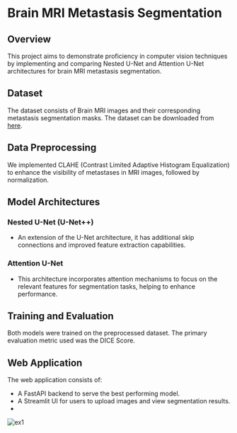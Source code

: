 # Brain MRI Metastasis Segmentation

## Overview
This project aims to demonstrate proficiency in computer vision techniques by implementing and comparing Nested U-Net and Attention U-Net architectures for brain MRI metastasis segmentation.

## Dataset
The dataset consists of Brain MRI images and their corresponding metastasis segmentation masks. The dataset can be downloaded from [here](https://dicom5c.blob.core.windows.net/public/Data.zip). 

## Data Preprocessing
We implemented CLAHE (Contrast Limited Adaptive Histogram Equalization) to enhance the visibility of metastases in MRI images, followed by normalization.

## Model Architectures
### Nested U-Net (U-Net++)
- An extension of the U-Net architecture, it has additional skip connections and improved feature extraction capabilities.

### Attention U-Net
- This architecture incorporates attention mechanisms to focus on the relevant features for segmentation tasks, helping to enhance performance.

## Training and Evaluation
Both models were trained on the preprocessed dataset. The primary evaluation metric used was the DICE Score.

## Web Application
The web application consists of:
- A FastAPI backend to serve the best performing model.
- A Streamlit UI for users to upload images and view segmentation results.
- 
![ex1](https://github.com/user-attachments/assets/b3976c82-0ef1-490c-bd1b-0febbe901901)


